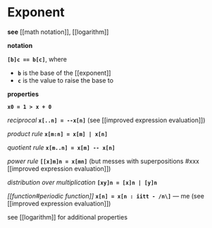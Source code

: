 # Exponent

**see** [[math notation]], [[logarithm]]

**notation**

**`[b]c == b[c]`**, where

- **`b`** is the base of the [[exponent]]
- **`c`** is the value to raise the base to

**properties**

**`x0 = 1 > x + 0`**

_reciprocal_ **`x[..n] = --x[n]`** (see [[improved expression evaluation]])

_product rule_ **`x[m:n] = x[m] | x[n]`**

_quotient rule_ **`x[m..n] = x[m] -- x[n]`**

_power rule_ **`[[x]m]n = x[mn]`** (but messes with superpositions #xxx [[improved expression evaluation]])

_distribution over multiplication_ **`[xy]n = [x]n | [y]n`**

_[[function#periodic function]]_ **`x[n] = x[n : iitt - /n\]`** &mdash; me (see [[improved expression evaluation]])

see [[logarithm]] for additional properties
